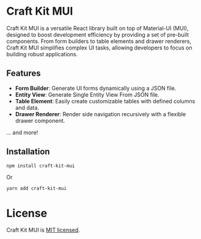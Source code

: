 # Craft Kit MUI

Craft Kit MUI is a versatile React library built on top of Material-UI (MUI), designed to boost development efficiency by providing a set of pre-built components. From form builders to table elements and drawer renderers, Craft Kit MUI simplifies complex UI tasks, allowing developers to focus on building robust applications.

## Features

- **Form Builder**: Generate UI forms dynamically using a JSON file.
- **Entity View**: Generate Single Entity View From JSON file.
- **Table Element**: Easily create customizable tables with defined columns and data.
- **Drawer Renderer**: Render side navigation recursively with a flexible drawer component.

... and more!

## Installation

```bash
npm install craft-kit-mui
```
Or

```bash
yarn add craft-kit-mui
```

# License

Craft Kit MUI is [MIT licensed](https://github.com/seifkowatli/craft-kit-mui/blob/main/LICENSE).
